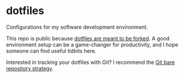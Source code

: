 # dotfiles

Configurations for my software development environment.

This repo is public because [dotfiles are meant to be forked](https://zachholman.com/2010/08/dotfiles-are-meant-to-be-forked/).
A good environment setup can be a game-changer for productivity,
and I hope someone can find useful tidbits here.

Interested in tracking your dotfiles with Git? I recommend the
[Git bare repository strategy](https://www.atlassian.com/git/tutorials/dotfiles).

